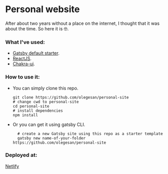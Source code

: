 # Personal website

After about two years without a place on the internet, I thought that it was about the time. So here it is 
🤓.

### What I've used:
- [Gatsby default starter](gatsbyjs.com).
- [ReactJS](https://reactjs.org/).
- [Chakra-ui](https://chakra-ui.com/). 

### How to use it:
  * You can simply clone this repo.
    ```shell
    git clone https://github.com/olegesan/personal-site
    # change cwd to personal-site
    cd personal-site
    # install dependencies
    npm install
    ```
  * Or you can get it using gatsby CLI.
    ```shell
      # create a new Gatsby site using this repo as a starter template
      gatsby new name-of-your-folder https://github.com/olegesan/personal-site
      ```
### Deployed at:
[Netlify](https://www.netlify.com)